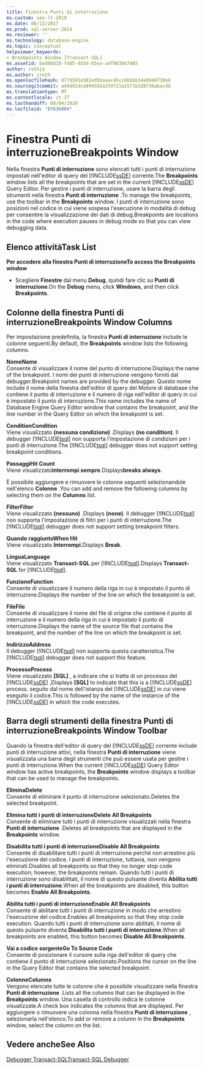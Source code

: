 ```yaml
---
title: Finestra Punti di interruzione
ms.custom: seo-lt-2019
ms.date: 06/13/2017
ms.prod: sql-server-2014
ms.reviewer: ''
ms.technology: database-engine
ms.topic: conceptual
helpviewer_keywords:
- Breakpoints Window [Transact-SQL]
ms.assetid: bad88d10-fdd5-4d3d-b5ea-a4f063847485
author: rothja
ms.author: jroth
ms.openlocfilehash: 077d501e581ed5baaac45cc6bbbb34e0040730e6
ms.sourcegitcommit: ad4d92dce894592a259721a1571b1d8736abacdb
ms.translationtype: MT
ms.contentlocale: it-IT
ms.lasthandoff: 08/04/2020
ms.locfileid: "87636004"
---
```

# <a name="breakpoints-window"></a><span data-ttu-id="2c372-102">Finestra Punti di interruzione</span><span class="sxs-lookup"><span data-stu-id="2c372-102">Breakpoints Window</span></span>
  <span data-ttu-id="2c372-103">Nella finestra **Punti di interruzione** sono elencati tutti i punti di interruzione impostati nell'editor di query del [!INCLUDE[ssDE](../../includes/ssde-md.md)] corrente.</span><span class="sxs-lookup"><span data-stu-id="2c372-103">The **Breakpoints** window lists all the breakpoints that are set in the current [!INCLUDE[ssDE](../../includes/ssde-md.md)] Query Editor.</span></span> <span data-ttu-id="2c372-104">Per gestire i punti di interruzione, usare la barra degli strumenti nella finestra **Punti di interruzione** .</span><span class="sxs-lookup"><span data-stu-id="2c372-104">To manage the breakpoints, use the toolbar in the **Breakpoints** window.</span></span> <span data-ttu-id="2c372-105">I punti di interruzione sono posizioni nel codice in cui viene sospesa l'esecuzione in modalità di debug per consentire la visualizzazione dei dati di debug.</span><span class="sxs-lookup"><span data-stu-id="2c372-105">Breakpoints are locations in the code where execution pauses in debug mode so that you can view debugging data.</span></span>  
  
## <a name="task-list"></a><span data-ttu-id="2c372-106">Elenco attività</span><span class="sxs-lookup"><span data-stu-id="2c372-106">Task List</span></span>  
 <span data-ttu-id="2c372-107">**Per accedere alla finestra Punti di interruzione**</span><span class="sxs-lookup"><span data-stu-id="2c372-107">**To access the Breakpoints window**</span></span>  
  
-   <span data-ttu-id="2c372-108">Scegliere **Finestre** dal menu **Debug**, quindi fare clic su **Punti di interruzione**.</span><span class="sxs-lookup"><span data-stu-id="2c372-108">On the **Debug** menu, click **Windows**, and then click **Breakpoints**.</span></span>  
  
## <a name="breakpoints-window-columns"></a><span data-ttu-id="2c372-109">Colonne della finestra Punti di interruzione</span><span class="sxs-lookup"><span data-stu-id="2c372-109">Breakpoints Window Columns</span></span>  
 <span data-ttu-id="2c372-110">Per impostazione predefinita, la finestra **Punti di interruzione** include le colonne seguenti.</span><span class="sxs-lookup"><span data-stu-id="2c372-110">By default, the **Breakpoints** window lists the following columns.</span></span>  
  
 <span data-ttu-id="2c372-111">**Nome**</span><span class="sxs-lookup"><span data-stu-id="2c372-111">**Name**</span></span>  
 <span data-ttu-id="2c372-112">Consente di visualizzare il nome del punto di interruzione.</span><span class="sxs-lookup"><span data-stu-id="2c372-112">Displays the name of the breakpoint.</span></span> <span data-ttu-id="2c372-113">I nomi dei punti di interruzione vengono forniti dal debugger.</span><span class="sxs-lookup"><span data-stu-id="2c372-113">Breakpoint names are provided by the debugger.</span></span> <span data-ttu-id="2c372-114">Questo nome include il nome della finestra dell'editor di query del Motore di database che contiene il punto di interruzione e il numero di riga nell'editor di query in cui è impostato il punto di interruzione.</span><span class="sxs-lookup"><span data-stu-id="2c372-114">This name includes the name of Database Engine Query Editor window that contains the breakpoint, and the line number in the Query Editor on which the breakpoint is set.</span></span>  
  
 <span data-ttu-id="2c372-115">**Condition**</span><span class="sxs-lookup"><span data-stu-id="2c372-115">**Condition**</span></span>  
 <span data-ttu-id="2c372-116">Viene visualizzato **(nessuna condizione)** .</span><span class="sxs-lookup"><span data-stu-id="2c372-116">Displays **(no condition)**.</span></span> <span data-ttu-id="2c372-117">Il debugger [!INCLUDE[tsql](../../includes/tsql-md.md)] non supporta l'impostazione di condizioni per i punti di interruzione.</span><span class="sxs-lookup"><span data-stu-id="2c372-117">The [!INCLUDE[tsql](../../includes/tsql-md.md)] debugger does not support setting breakpoint conditions.</span></span>  
  
 <span data-ttu-id="2c372-118">**Passaggi**</span><span class="sxs-lookup"><span data-stu-id="2c372-118">**Hit Count**</span></span>  
 <span data-ttu-id="2c372-119">Viene visualizzato**interrompi sempre**.</span><span class="sxs-lookup"><span data-stu-id="2c372-119">Displays**breaks always**.</span></span>  
  
 <span data-ttu-id="2c372-120">È possibile aggiungere e rimuovere le colonne seguenti selezionandole nell'elenco **Colonne** .</span><span class="sxs-lookup"><span data-stu-id="2c372-120">You can add and remove the following columns by selecting them on the **Columns** list.</span></span>  
  
 <span data-ttu-id="2c372-121">**Filter**</span><span class="sxs-lookup"><span data-stu-id="2c372-121">**Filter**</span></span>  
 <span data-ttu-id="2c372-122">Viene visualizzato **(nessuno)** .</span><span class="sxs-lookup"><span data-stu-id="2c372-122">Displays **(none)**.</span></span> <span data-ttu-id="2c372-123">Il debugger [!INCLUDE[tsql](../../includes/tsql-md.md)] non supporta l'impostazione di filtri per i punti di interruzione.</span><span class="sxs-lookup"><span data-stu-id="2c372-123">The [!INCLUDE[tsql](../../includes/tsql-md.md)] debugger does not support setting breakpoint filters.</span></span>  
  
 <span data-ttu-id="2c372-124">**Quando raggiunto**</span><span class="sxs-lookup"><span data-stu-id="2c372-124">**When Hit**</span></span>  
 <span data-ttu-id="2c372-125">Viene visualizzato **Interrompi**.</span><span class="sxs-lookup"><span data-stu-id="2c372-125">Displays **Break**.</span></span>  
  
 <span data-ttu-id="2c372-126">**Lingua**</span><span class="sxs-lookup"><span data-stu-id="2c372-126">**Language**</span></span>  
 <span data-ttu-id="2c372-127">Viene visualizzato **Transact-SQL** per [!INCLUDE[tsql](../../includes/tsql-md.md)].</span><span class="sxs-lookup"><span data-stu-id="2c372-127">Displays **Transact-SQL** for [!INCLUDE[tsql](../../includes/tsql-md.md)].</span></span>  
  
 <span data-ttu-id="2c372-128">**Funzione**</span><span class="sxs-lookup"><span data-stu-id="2c372-128">**Function**</span></span>  
 <span data-ttu-id="2c372-129">Consente di visualizzare il numero della riga in cui è impostato il punto di interruzione.</span><span class="sxs-lookup"><span data-stu-id="2c372-129">Displays the number of the line on which the breakpoint is set.</span></span>  
  
 <span data-ttu-id="2c372-130">**File**</span><span class="sxs-lookup"><span data-stu-id="2c372-130">**File**</span></span>  
 <span data-ttu-id="2c372-131">Consente di visualizzare il nome del file di origine che contiene il punto di interruzione e il numero della riga in cui è impostato il punto di interruzione.</span><span class="sxs-lookup"><span data-stu-id="2c372-131">Displays the name of the source file that contains the breakpoint, and the number of the line on which the breakpoint is set.</span></span>  
  
 <span data-ttu-id="2c372-132">**Indirizzo**</span><span class="sxs-lookup"><span data-stu-id="2c372-132">**Address**</span></span>  
 <span data-ttu-id="2c372-133">Il debugger [!INCLUDE[tsql](../../includes/tsql-md.md)] non supporta questa caratteristica.</span><span class="sxs-lookup"><span data-stu-id="2c372-133">The [!INCLUDE[tsql](../../includes/tsql-md.md)] debugger does not support this feature.</span></span>  
  
 <span data-ttu-id="2c372-134">**Processo**</span><span class="sxs-lookup"><span data-stu-id="2c372-134">**Process**</span></span>  
 <span data-ttu-id="2c372-135">Viene visualizzato **[SQL]** , a indicare che si tratta di un processo del [!INCLUDE[ssDE](../../includes/ssde-md.md)] ,</span><span class="sxs-lookup"><span data-stu-id="2c372-135">Displays **[SQL]** to indicate that this is a [!INCLUDE[ssDE](../../includes/ssde-md.md)] process.</span></span> <span data-ttu-id="2c372-136">seguito dal nome dell'istanza del [!INCLUDE[ssDE](../../includes/ssde-md.md)] in cui viene eseguito il codice.</span><span class="sxs-lookup"><span data-stu-id="2c372-136">This is followed by the name of the instance of the [!INCLUDE[ssDE](../../includes/ssde-md.md)] in which the code executes.</span></span>  
  
## <a name="breakpoints-window-toolbar"></a><span data-ttu-id="2c372-137">Barra degli strumenti della finestra Punti di interruzione</span><span class="sxs-lookup"><span data-stu-id="2c372-137">Breakpoints Window Toolbar</span></span>  
 <span data-ttu-id="2c372-138">Quando la finestra dell'editor di query del [!INCLUDE[ssDE](../../includes/ssde-md.md)] corrente include punti di interruzione attivi, nella finestra **Punti di interruzione** viene visualizzata una barra degli strumenti che può essere usata per gestire i punti di interruzione.</span><span class="sxs-lookup"><span data-stu-id="2c372-138">When the current [!INCLUDE[ssDE](../../includes/ssde-md.md)] Query Editor window has active breakpoints, the **Breakpoints** window displays a toolbar that can be used to manage the breakpoints.</span></span>  
  
 <span data-ttu-id="2c372-139">**Elimina**</span><span class="sxs-lookup"><span data-stu-id="2c372-139">**Delete**</span></span>  
 <span data-ttu-id="2c372-140">Consente di eliminare il punto di interruzione selezionato.</span><span class="sxs-lookup"><span data-stu-id="2c372-140">Deletes the selected breakpoint.</span></span>  
  
 <span data-ttu-id="2c372-141">**Elimina tutti i punti di interruzione**</span><span class="sxs-lookup"><span data-stu-id="2c372-141">**Delete All Breakpoints**</span></span>  
 <span data-ttu-id="2c372-142">Consente di eliminare tutti i punti di interruzione visualizzati nella finestra **Punti di interruzione** .</span><span class="sxs-lookup"><span data-stu-id="2c372-142">Deletes all breakpoints that are displayed in the **Breakpoints** window.</span></span>  
  
 <span data-ttu-id="2c372-143">**Disabilita tutti i punti di interruzione**</span><span class="sxs-lookup"><span data-stu-id="2c372-143">**Disable All Breakpoints**</span></span>  
 <span data-ttu-id="2c372-144">Consente di disabilitare tutti i punti di interruzione perché non arrestino più l'esecuzione del codice. I punti di interruzione, tuttavia, non vengono eliminati.</span><span class="sxs-lookup"><span data-stu-id="2c372-144">Disables all breakpoints so that they no longer stop code execution; however, the breakpoints remain.</span></span> <span data-ttu-id="2c372-145">Quando tutti i punti di interruzione sono disabilitati, il nome di questo pulsante diventa **Abilita tutti i punti di interruzione**.</span><span class="sxs-lookup"><span data-stu-id="2c372-145">When all the breakpoints are disabled, this button becomes **Enable All Breakpoints**.</span></span>  
  
 <span data-ttu-id="2c372-146">**Abilita tutti i punti di interruzione**</span><span class="sxs-lookup"><span data-stu-id="2c372-146">**Enable All Breakpoints**</span></span>  
 <span data-ttu-id="2c372-147">Consente di abilitare tutti i punti di interruzione in modo che arrestino l'esecuzione del codice.</span><span class="sxs-lookup"><span data-stu-id="2c372-147">Enables all breakpoints so that they stop code execution.</span></span> <span data-ttu-id="2c372-148">Quando tutti i punti di interruzione sono abilitati, il nome di questo pulsante diventa **Disabilita tutti i punti di interruzione**.</span><span class="sxs-lookup"><span data-stu-id="2c372-148">When all breakpoints are enabled, this button becomes **Disable All Breakpoints**.</span></span>  
  
 <span data-ttu-id="2c372-149">**Vai a codice sorgente**</span><span class="sxs-lookup"><span data-stu-id="2c372-149">**Go To Source Code**</span></span>  
 <span data-ttu-id="2c372-150">Consente di posizionare il cursore sulla riga dell'editor di query che contiene il punto di interruzione selezionato.</span><span class="sxs-lookup"><span data-stu-id="2c372-150">Positions the cursor on the line in the Query Editor that contains the selected breakpoint.</span></span>  
  
 <span data-ttu-id="2c372-151">**Colonne**</span><span class="sxs-lookup"><span data-stu-id="2c372-151">**Columns**</span></span>  
 <span data-ttu-id="2c372-152">Vengono elencate tutte le colonne che è possibile visualizzare nella finestra **Punti di interruzione** .</span><span class="sxs-lookup"><span data-stu-id="2c372-152">Lists all the columns that can be displayed in the **Breakpoints** window.</span></span> <span data-ttu-id="2c372-153">Una casella di controllo indica le colonne visualizzate.</span><span class="sxs-lookup"><span data-stu-id="2c372-153">A check box indicates the columns that are displayed.</span></span> <span data-ttu-id="2c372-154">Per aggiungere o rimuovere una colonna nella finestra **Punti di interruzione** , selezionarla nell'elenco.</span><span class="sxs-lookup"><span data-stu-id="2c372-154">To add or remove a column in the **Breakpoints** window, select the column on the list.</span></span>  
  
## <a name="see-also"></a><span data-ttu-id="2c372-155">Vedere anche</span><span class="sxs-lookup"><span data-stu-id="2c372-155">See Also</span></span>  
 [<span data-ttu-id="2c372-156">Debugger Transact-SQL</span><span class="sxs-lookup"><span data-stu-id="2c372-156">Transact-SQL Debugger</span></span>](transact-sql-debugger.md)  
